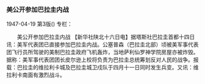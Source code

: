 ### 美公开参加巴拉圭内战

1947-04-19
第3版()
专栏：

　　美公开参加巴拉圭内战
    【新华社陕北十六日电】据塔斯社巴拉圭首都十四日讯：美军代表团已直接参加巴拉圭内战。公塞普森（巴拉圭北部）顷被美军事代表团飞行员所驾驶的美制巴拉圭政府飞机轰炸，当地萨利仙罗神学院房屋亦被炸毁。据称：美军事代表团团长皮尔逊上校将负责为巴拉圭总统筹划反对人民的战争。报载：巴拉圭的维拉利卡城及巴拉圭城卫戍队于四月十一日同时发生兵变。又讯：维拉利卡南面有激烈战斗。

